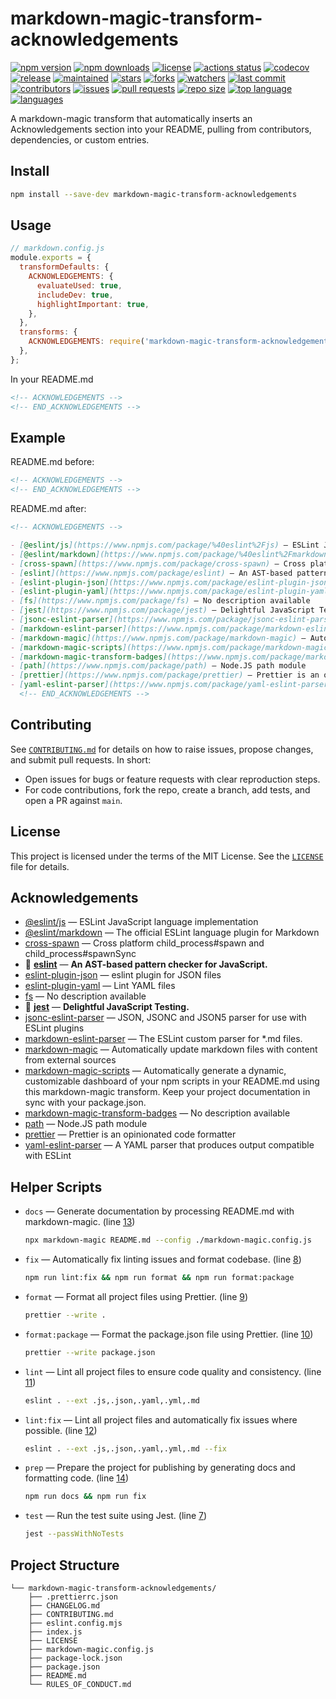 # markdown-magic-transform-acknowledgements

<!-- doc-gen BADGES style=for-the-badge -->

[![npm version](https://img.shields.io/npm/v/markdown-magic-transform-acknowledgements.svg?style=for-the-badge)](https://www.npmjs.com/package/markdown-magic-transform-acknowledgements) [![npm downloads](https://img.shields.io/npm/dw/markdown-magic-transform-acknowledgements.svg?style=for-the-badge)](https://www.npmjs.com/package/markdown-magic-transform-acknowledgements) [![license](https://img.shields.io/badge/license-MIT-blue.svg?style=for-the-badge)](https://www.npmjs.com/package/markdown-magic-transform-acknowledgements) [![actions status](https://img.shields.io/github/actions/workflow/status/ioncakephper/markdown-magic-transform-acknowledgements/ci.yml?branch=main&style=for-the-badge)](https://github.com/ioncakephper/markdown-magic-transform-acknowledgements/actions) [![codecov](https://img.shields.io/codecov/c/github/ioncakephper/markdown-magic-transform-acknowledgements?branch=main&style=for-the-badge)](https://codecov.io/gh/ioncakephper/markdown-magic-transform-acknowledgements) [![release](https://img.shields.io/github/v/release/ioncakephper/markdown-magic-transform-acknowledgements?style=for-the-badge)](https://github.com/ioncakephper/markdown-magic-transform-acknowledgements/releases) [![maintained](https://img.shields.io/github/commit-activity/y/ioncakephper/markdown-magic-transform-acknowledgements?style=for-the-badge)](https://github.com/ioncakephper/markdown-magic-transform-acknowledgements/graphs/commit-activity) [![stars](https://img.shields.io/github/stars/ioncakephper/markdown-magic-transform-acknowledgements?style=for-the-badge)](https://github.com/ioncakephper/markdown-magic-transform-acknowledgements/stargazers) [![forks](https://img.shields.io/github/forks/ioncakephper/markdown-magic-transform-acknowledgements?style=for-the-badge)](https://github.com/ioncakephper/markdown-magic-transform-acknowledgements/network/members) [![watchers](https://img.shields.io/github/watchers/ioncakephper/markdown-magic-transform-acknowledgements?style=for-the-badge)](https://github.com/ioncakephper/markdown-magic-transform-acknowledgements/watchers) [![last commit](https://img.shields.io/github/last-commit/ioncakephper/markdown-magic-transform-acknowledgements?style=for-the-badge)](https://github.com/ioncakephper/markdown-magic-transform-acknowledgements/commits) [![contributors](https://img.shields.io/github/contributors/ioncakephper/markdown-magic-transform-acknowledgements?style=for-the-badge)](https://github.com/ioncakephper/markdown-magic-transform-acknowledgements/graphs/contributors) [![issues](https://img.shields.io/github/issues/ioncakephper/markdown-magic-transform-acknowledgements?style=for-the-badge)](https://github.com/ioncakephper/markdown-magic-transform-acknowledgements/issues) [![pull requests](https://img.shields.io/github/issues-pr/ioncakephper/markdown-magic-transform-acknowledgements?style=for-the-badge)](https://github.com/ioncakephper/markdown-magic-transform-acknowledgements/pulls) [![repo size](https://img.shields.io/github/repo-size/ioncakephper/markdown-magic-transform-acknowledgements?style=for-the-badge)](https://github.com/ioncakephper/markdown-magic-transform-acknowledgements) [![top language](https://img.shields.io/github/languages/top/ioncakephper/markdown-magic-transform-acknowledgements?style=for-the-badge)](https://github.com/ioncakephper/markdown-magic-transform-acknowledgements) [![languages](https://img.shields.io/github/languages/count/ioncakephper/markdown-magic-transform-acknowledgements?style=for-the-badge)](https://github.com/ioncakephper/markdown-magic-transform-acknowledgements/search?l=)

<!-- end-doc-gen -->

A markdown-magic transform that automatically inserts an Acknowledgements section into your README, pulling from contributors, dependencies, or custom entries.

## Install

```bash
npm install --save-dev markdown-magic-transform-acknowledgements
```

## Usage

```js
// markdown.config.js
module.exports = {
  transformDefaults: {
    ACKNOWLEDGEMENTS: {
      evaluateUsed: true,
      includeDev: true,
      highlightImportant: true,
    },
  },
  transforms: {
    ACKNOWLEDGEMENTS: require('markdown-magic-transform-acknowledgements'),
  },
};
```

In your README.md

```markdown
<!-- ACKNOWLEDGEMENTS -->
<!-- END_ACKNOWLEDGEMENTS -->
```

## Example

README.md before:

```markdown
<!-- ACKNOWLEDGEMENTS -->
<!-- END_ACKNOWLEDGEMENTS -->
```

README.md after:

```markdown
<!-- ACKNOWLEDGEMENTS -->

- [@eslint/js](https://www.npmjs.com/package/%40eslint%2Fjs) — ESLint JavaScript language implementation
- [@eslint/markdown](https://www.npmjs.com/package/%40eslint%2Fmarkdown) — The official ESLint language plugin for Markdown
- [cross-spawn](https://www.npmjs.com/package/cross-spawn) — Cross platform child_process#spawn and child_process#spawnSync
- [eslint](https://www.npmjs.com/package/eslint) — An AST-based pattern checker for JavaScript.
- [eslint-plugin-json](https://www.npmjs.com/package/eslint-plugin-json) — eslint plugin for JSON files
- [eslint-plugin-yaml](https://www.npmjs.com/package/eslint-plugin-yaml) — Lint YAML files
- [fs](https://www.npmjs.com/package/fs) — No description available
- [jest](https://www.npmjs.com/package/jest) — Delightful JavaScript Testing.
- [jsonc-eslint-parser](https://www.npmjs.com/package/jsonc-eslint-parser) — JSON, JSONC and JSON5 parser for use with ESLint plugins
- [markdown-eslint-parser](https://www.npmjs.com/package/markdown-eslint-parser) — The ESLint custom parser for \*.md files.
- [markdown-magic](https://www.npmjs.com/package/markdown-magic) — Automatically update markdown files with content from external sources
- [markdown-magic-scripts](https://www.npmjs.com/package/markdown-magic-scripts) — Automatically generate a dynamic, customizable dashboard of your npm scripts in your README.md using this markdown-magic transform. Keep your project documentation in sync with your package.json.
- [markdown-magic-transform-badges](https://www.npmjs.com/package/markdown-magic-transform-badges) — No description available
- [path](https://www.npmjs.com/package/path) — Node.JS path module
- [prettier](https://www.npmjs.com/package/prettier) — Prettier is an opinionated code formatter
- [yaml-eslint-parser](https://www.npmjs.com/package/yaml-eslint-parser) — A YAML parser that produces output compatible with ESLint
  <!-- END_ACKNOWLEDGEMENTS -->
```

## Contributing

See [`CONTRIBUTING.md`](CONTRIBUTING.md) for details on how to raise issues, propose changes, and submit pull requests. In short:

- Open issues for bugs or feature requests with clear reproduction steps.
- For code contributions, fork the repo, create a branch, add tests, and open a PR against `main`.

## License

This project is licensed under the terms of the MIT License. See the [`LICENSE`](LICENSE) file for details.

## Acknowledgements

<!-- doc-gen ACKNOWLEDGEMENTS highlightImportant=true evaluateUsed=true includeDev=true -->

- [@eslint/js](https://www.npmjs.com/package/%40eslint%2Fjs) — ESLint JavaScript language implementation
- [@eslint/markdown](https://www.npmjs.com/package/%40eslint%2Fmarkdown) — The official ESLint language plugin for Markdown
- [cross-spawn](https://www.npmjs.com/package/cross-spawn) — Cross platform child_process#spawn and child_process#spawnSync
- 🌟 **[eslint](https://www.npmjs.com/package/eslint)** — **An AST-based pattern checker for JavaScript.**
- [eslint-plugin-json](https://www.npmjs.com/package/eslint-plugin-json) — eslint plugin for JSON files
- [eslint-plugin-yaml](https://www.npmjs.com/package/eslint-plugin-yaml) — Lint YAML files
- [fs](https://www.npmjs.com/package/fs) — No description available
- 🌟 **[jest](https://www.npmjs.com/package/jest)** — **Delightful JavaScript Testing.**
- [jsonc-eslint-parser](https://www.npmjs.com/package/jsonc-eslint-parser) — JSON, JSONC and JSON5 parser for use with ESLint plugins
- [markdown-eslint-parser](https://www.npmjs.com/package/markdown-eslint-parser) — The ESLint custom parser for \*.md files.
- [markdown-magic](https://www.npmjs.com/package/markdown-magic) — Automatically update markdown files with content from external sources
- [markdown-magic-scripts](https://www.npmjs.com/package/markdown-magic-scripts) — Automatically generate a dynamic, customizable dashboard of your npm scripts in your README.md using this markdown-magic transform. Keep your project documentation in sync with your package.json.
- [markdown-magic-transform-badges](https://www.npmjs.com/package/markdown-magic-transform-badges) — No description available
- [path](https://www.npmjs.com/package/path) — Node.JS path module
- [prettier](https://www.npmjs.com/package/prettier) — Prettier is an opinionated code formatter
- [yaml-eslint-parser](https://www.npmjs.com/package/yaml-eslint-parser) — A YAML parser that produces output compatible with ESLint
<!-- end-doc-gen -->

## Helper Scripts

<!-- doc-gen SCRIPTS format=list -->

- `docs` — Generate documentation by processing README.md with markdown-magic. (line [13](./package.json#L13))

  ```bash
  npx markdown-magic README.md --config ./markdown-magic.config.js
  ```

- `fix` — Automatically fix linting issues and format codebase. (line [8](./package.json#L8))

  ```bash
  npm run lint:fix && npm run format && npm run format:package
  ```

- `format` — Format all project files using Prettier. (line [9](./package.json#L9))

  ```bash
  prettier --write .
  ```

- `format:package` — Format the package.json file using Prettier. (line [10](./package.json#L10))

  ```bash
  prettier --write package.json
  ```

- `lint` — Lint all project files to ensure code quality and consistency. (line [11](./package.json#L11))

  ```bash
  eslint . --ext .js,.json,.yaml,.yml,.md
  ```

- `lint:fix` — Lint all project files and automatically fix issues where possible. (line [12](./package.json#L12))

  ```bash
  eslint . --ext .js,.json,.yaml,.yml,.md --fix
  ```

- `prep` — Prepare the project for publishing by generating docs and formatting code. (line [14](./package.json#L14))

  ```bash
  npm run docs && npm run fix
  ```

- `test` — Run the test suite using Jest. (line [7](./package.json#L7))

  ```bash
  jest --passWithNoTests
  ```

  <!-- end-doc-gen -->

## Project Structure

<!-- doc-gen fileTree -->

```
└── markdown-magic-transform-acknowledgements/
    ├── .prettierrc.json
    ├── CHANGELOG.md
    ├── CONTRIBUTING.md
    ├── eslint.config.mjs
    ├── index.js
    ├── LICENSE
    ├── markdown-magic.config.js
    ├── package-lock.json
    ├── package.json
    ├── README.md
    └── RULES_OF_CONDUCT.md
```

<!-- end-doc-gen -->
